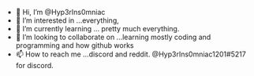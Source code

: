 - 👋 Hi, I’m @Hyp3rIns0mniac
- 👀 I’m interested in ...everything, 
- 🌱 I’m currently learning ... pretty much everything. 
- 💞️ I’m looking to collaborate on ...learning mostly coding and programming and how github works  
- 📫 How to reach me ...discord and reddit. @Hyp3rIns0mniac1201#5217 for discord. 

<!---
Hyp3rIns0mniac/Hyp3rIns0mniac is a ✨ special ✨ repository because its `README.md` (this file) appears on your GitHub profile.
You can click the Preview link to take a look at your changes.
--->
